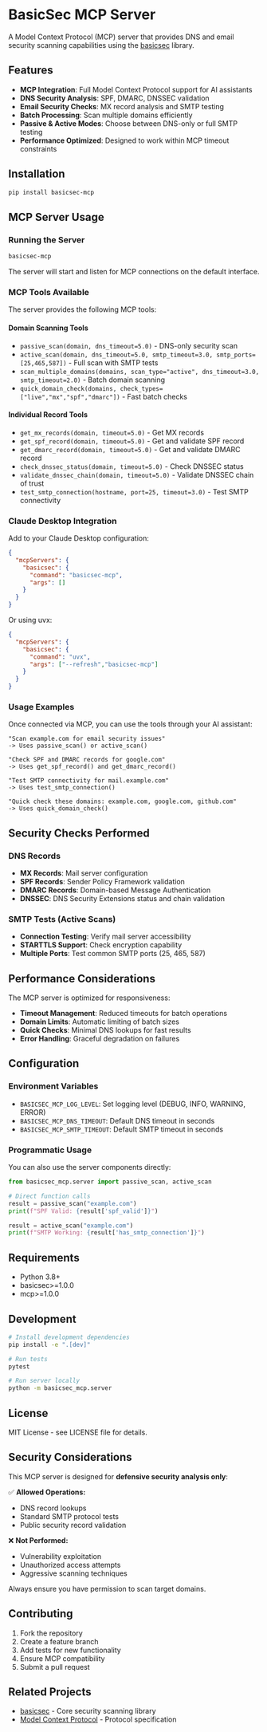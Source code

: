 # BasicSec MCP Server

A Model Context Protocol (MCP) server that provides DNS and email security scanning capabilities using the [basicsec](https://pypi.org/project/basicsec/) library.

## Features

- **MCP Integration**: Full Model Context Protocol support for AI assistants
- **DNS Security Analysis**: SPF, DMARC, DNSSEC validation
- **Email Security Checks**: MX record analysis and SMTP testing
- **Batch Processing**: Scan multiple domains efficiently
- **Passive & Active Modes**: Choose between DNS-only or full SMTP testing
- **Performance Optimized**: Designed to work within MCP timeout constraints

## Installation

```bash
pip install basicsec-mcp
```

## MCP Server Usage

### Running the Server

```bash
basicsec-mcp
```

The server will start and listen for MCP connections on the default interface.

### MCP Tools Available

The server provides the following MCP tools:

#### Domain Scanning Tools

- `passive_scan(domain, dns_timeout=5.0)` - DNS-only security scan
- `active_scan(domain, dns_timeout=5.0, smtp_timeout=3.0, smtp_ports=[25,465,587])` - Full scan with SMTP tests
- `scan_multiple_domains(domains, scan_type="active", dns_timeout=3.0, smtp_timeout=2.0)` - Batch domain scanning
- `quick_domain_check(domains, check_types=["live","mx","spf","dmarc"])` - Fast batch checks

#### Individual Record Tools

- `get_mx_records(domain, timeout=5.0)` - Get MX records
- `get_spf_record(domain, timeout=5.0)` - Get and validate SPF record
- `get_dmarc_record(domain, timeout=5.0)` - Get and validate DMARC record
- `check_dnssec_status(domain, timeout=5.0)` - Check DNSSEC status
- `validate_dnssec_chain(domain, timeout=5.0)` - Validate DNSSEC chain of trust
- `test_smtp_connection(hostname, port=25, timeout=3.0)` - Test SMTP connectivity

### Claude Desktop Integration

Add to your Claude Desktop configuration:

```json
{
  "mcpServers": {
    "basicsec": {
      "command": "basicsec-mcp",
      "args": []
    }
  }
}
```

Or using uvx:

```json
{
  "mcpServers": {
    "basicsec": {
      "command": "uvx",
      "args": ["--refresh","basicsec-mcp"]
    }
  }
}
```

### Usage Examples

Once connected via MCP, you can use the tools through your AI assistant:

```
"Scan example.com for email security issues"
-> Uses passive_scan() or active_scan()

"Check SPF and DMARC records for google.com"
-> Uses get_spf_record() and get_dmarc_record()

"Test SMTP connectivity for mail.example.com"
-> Uses test_smtp_connection()

"Quick check these domains: example.com, google.com, github.com"
-> Uses quick_domain_check()
```

## Security Checks Performed

### DNS Records
- **MX Records**: Mail server configuration
- **SPF Records**: Sender Policy Framework validation
- **DMARC Records**: Domain-based Message Authentication
- **DNSSEC**: DNS Security Extensions status and chain validation

### SMTP Tests (Active Scans)
- **Connection Testing**: Verify mail server accessibility
- **STARTTLS Support**: Check encryption capability
- **Multiple Ports**: Test common SMTP ports (25, 465, 587)

## Performance Considerations

The MCP server is optimized for responsiveness:

- **Timeout Management**: Reduced timeouts for batch operations
- **Domain Limits**: Automatic limiting of batch sizes
- **Quick Checks**: Minimal DNS lookups for fast results
- **Error Handling**: Graceful degradation on failures

## Configuration

### Environment Variables

- `BASICSEC_MCP_LOG_LEVEL`: Set logging level (DEBUG, INFO, WARNING, ERROR)
- `BASICSEC_MCP_DNS_TIMEOUT`: Default DNS timeout in seconds
- `BASICSEC_MCP_SMTP_TIMEOUT`: Default SMTP timeout in seconds

### Programmatic Usage

You can also use the server components directly:

```python
from basicsec_mcp.server import passive_scan, active_scan

# Direct function calls
result = passive_scan("example.com")
print(f"SPF Valid: {result['spf_valid']}")

result = active_scan("example.com")
print(f"SMTP Working: {result['has_smtp_connection']}")
```

## Requirements

- Python 3.8+
- basicsec>=1.0.0
- mcp>=1.0.0

## Development

```bash
# Install development dependencies
pip install -e ".[dev]"

# Run tests
pytest

# Run server locally
python -m basicsec_mcp.server
```

## License

MIT License - see LICENSE file for details.

## Security Considerations

This MCP server is designed for **defensive security analysis only**:

✅ **Allowed Operations:**
- DNS record lookups
- Standard SMTP protocol tests
- Public security record validation

❌ **Not Performed:**
- Vulnerability exploitation
- Unauthorized access attempts
- Aggressive scanning techniques

Always ensure you have permission to scan target domains.

## Contributing

1. Fork the repository
2. Create a feature branch
3. Add tests for new functionality
4. Ensure MCP compatibility
5. Submit a pull request

## Related Projects

- [basicsec](https://pypi.org/project/basicsec/) - Core security scanning library
- [Model Context Protocol](https://modelcontextprotocol.io/) - Protocol specification
